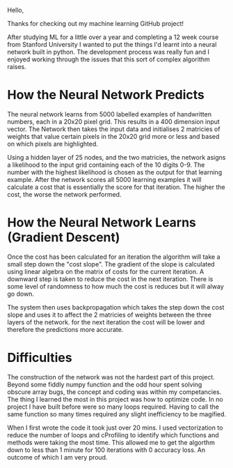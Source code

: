 Hello, 

Thanks for checking out my machine learning GitHub project!

After studying ML for a little over a year and completing a 12 week course from Stanford University
I wanted to put the things I'd learnt into a neural network built in python. The development process 
was really fun and I enjoyed working through the issues that this sort of complex algorithm raises. 


# How the Neural Network Predicts
The neural network learns from 5000 labelled examples of handwritten numbers, each in a 20x20 pixel grid. 
This results in a 400 dimension input vector. The Network then takes the input data and initialises 2 matricies
of weights that value certain pixels in the 20x20 grid more or less and based on which pixels are highlighted. 

Using a hidden layer of 25 nodes, and the two matricies, the network asigns a likelihood to the input grid 
containing each of the 10 digits 0-9. The number with the highest likelihood is chosen as the output for that 
learning example. After the network scores all 5000 learning examples it will calculate a cost that is essentially 
the score for that iteration. The higher the cost, the worse the network performed. 


# How the Neural Network Learns (Gradient Descent)
Once the cost has been calculated for an iteration the algorithm will take a small step down the "cost slope".
The gradient of the slope is calculated using linear algebra on the matrix of costs for the current iteration. 
A downward step is taken to reduce the cost in the next iteration. There is some level of randomness to how much
the cost is reduces but it will alway go down. 

The system then uses backpropagation which takes the step down the cost slope and uses it to affect the 2 matricies 
of weights between the three layers of the network. for the next iteration the cost will be lower and therefore the 
predictions more accurate.

# Difficulties
The construction of the network was not the hardest part of this project. Beyond some fiddly numpy function and 
the odd hour spent solving obscure array bugs, the concept and coding was within my competancies. The thing I 
learned the most in this project was how to  optimize code. In no project I have built before were so many loops
required. Having to call the same function so many times required any slight inefficiency to be magified.

When I first wrote the code it took just over 20 mins. I used vectorization to reduce the number of loops and 
cProfiling to identify which functions and methods were taking the most time. This allowed me to get the algorthm 
down to less than 1 minute for 100 iterations with 0 accuracy loss. An outcome of which I am very proud.
